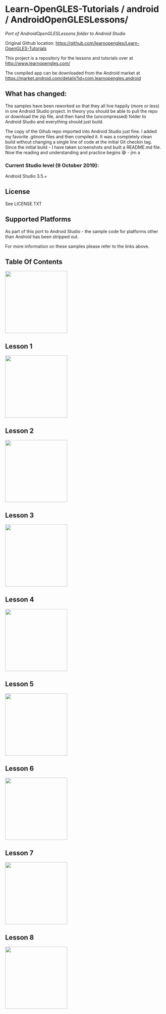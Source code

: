 # Learn-OpenGLES-Tutorials / android / AndroidOpenGLESLessons/

*Port of AndroidOpenGLESLessons folder to Android Studio*

Original Github location:  https://github.com/learnopengles/Learn-OpenGLES-Tutorials

This project is a repository for the lessons and tutorials over at http://www.learnopengles.com/

The compiled app can be downloaded from the Android market at https://market.android.com/details?id=com.learnopengles.android

## What has changed:

The samples have been reworked so that they all live happily (more or less) in one Android Studio project.
In theory you should be able to pull the repo or download the zip file, and then hand the (uncompressed) folder 
to Android Studio and everything should just build.

The copy of the Gihub repo imported into Android Studio just fine.  I added my favorite .gitnore files and then compiled it.
It was a completely clean build without changing a single line of code at the initial Git checkin tag.
Since the initial build - I have taken screenshots and built a README.md file.    Now the reading and understanding
and practice begins :sweat_smile:  - jim a

### Current Studio level (9 October 2019):

Android Studio 3.5.+

## License

See LICENSE.TXT

## Supported Platforms 

As part of this port to Android Studio - the sample code for platforms other than Android has been 
stripped out.

For more information on these samples please refer to the links above.

## Table Of Contents

<img src="Screenshots/TOC.png" width = 200>

## Lesson 1

<img src="Screenshots/Lesson1.png" width = 200>

## Lesson 2

<img src="Screenshots/Lesson2.png" width = 200>

## Lesson 3

<img src="Screenshots/Lesson3.png" width = 200>

## Lesson 4

<img src="Screenshots/Lesson4.png" width = 200>

## Lesson 5

<img src="Screenshots/Lesson5.png" width = 200>

## Lesson 6

<img src="Screenshots/Lesson6.png" width = 200>

## Lesson 7

<img src="Screenshots/Lesson7.png" width = 200>

## Lesson 8

<img src="Screenshots/Lesson8.png" width = 200>

